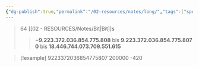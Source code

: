 ```yaml
---
{"dg-publish":true,"permalink":"/02-resources/notes/long/","tags":["speicher","code"],"noteIcon":"","updated":"2025-09-05T10:12:30.526+02:00"}
---
```


>64 [[02 - RESOURCES/Notes/Bit\|Bit]]s
>>**−9.223.372.036.854.775.808** bis **9.223.372.036.854.775.807**
>>**0** bis **18.446.744.073.709.551.615**


>[!example] 
>9223372036854775807
>200000
>-420
